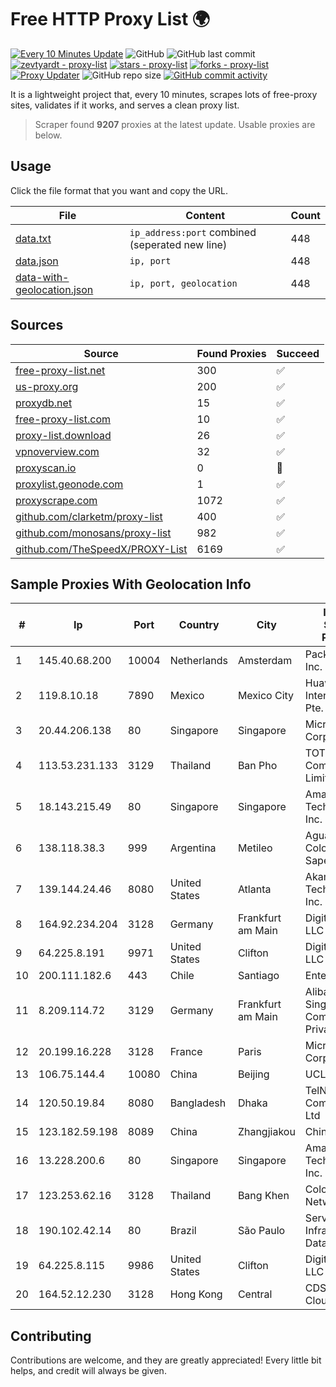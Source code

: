 
# Free HTTP Proxy List 🌍

[![Every 10 Minutes Update](https://github.com/mertguvencli/http-proxy-list/actions/workflows/main.yml/badge.svg?branch=main)](https://github.com/mertguvencli/http-proxy-list/actions/workflows/main.yml)
![GitHub](https://img.shields.io/github/license/mertguvencli/http-proxy-list)
![GitHub last commit](https://img.shields.io/github/last-commit/mertguvencli/http-proxy-list)
[![zevtyardt - proxy-list](https://img.shields.io/static/v1?label=zevtyardt&message=proxy-list&color=blue&logo=github)](https://github.com/zevtyardt/proxy-list "Go to GitHub repo")
[![stars - proxy-list](https://img.shields.io/github/stars/zevtyardt/proxy-list?style=social)](https://github.com/zevtyardt/proxy-list)
[![forks - proxy-list](https://img.shields.io/github/forks/zevtyardt/proxy-list?style=social)](https://github.com/zevtyardt/proxy-list)
[![Proxy Updater](https://github.com/zevtyardt/proxy-list/workflows/Proxy%20Updater/badge.svg)](https://github.com/zevtyardt/proxy-list/actions?query=workflow:"Proxy+Updater")
![GitHub repo size](https://img.shields.io/github/repo-size/zevtyardt/proxy-list)
[![GitHub commit activity](https://img.shields.io/github/commit-activity/m/zevtyardt/proxy-list?logo=commits)](https://github.com/zevtyardt/proxy-list/commits/main)

It is a lightweight project that, every 10 minutes, scrapes lots of free-proxy sites, validates if it works, and serves a clean proxy list.

> Scraper found **9207** proxies at the latest update. Usable proxies are below.

## Usage

Click the file format that you want and copy the URL.

|File|Content|Count|
|----|-------|-----|
|[data.txt](https://raw.githubusercontent.com/mertguvencli/http-proxy-list/main/proxy-list/data.txt)|`ip_address:port` combined (seperated new line)|448|
|[data.json](https://raw.githubusercontent.com/mertguvencli/http-proxy-list/main/proxy-list/data.json)|`ip, port`|448|
|[data-with-geolocation.json](https://raw.githubusercontent.com/mertguvencli/http-proxy-list/main/proxy-list/data-with-geolocation.json)|`ip, port, geolocation`|448|

## Sources

|Source|Found Proxies|Succeed|
|------|-------------|-------|
|[free-proxy-list.net](https://free-proxy-list.net)|300|✅|
|[us-proxy.org](https://www.us-proxy.org)|200|✅|
|[proxydb.net](http://proxydb.net)|15|✅|
|[free-proxy-list.com](https://free-proxy-list.com/?page=&port=&type%5B%5D=http&type%5B%5D=https&up_time=0&search=Search)|10|✅|
|[proxy-list.download](https://www.proxy-list.download/HTTP)|26|✅|
|[vpnoverview.com](https://vpnoverview.com/privacy/anonymous-browsing/free-proxy-servers)|32|✅|
|[proxyscan.io](https://www.proxyscan.io)|0|🚫|
|[proxylist.geonode.com](https://proxylist.geonode.com/api/proxy-list?limit=300&page=1&sort_by=lastChecked&sort_type=desc&protocols=http,https)|1|✅|
|[proxyscrape.com](https://api.proxyscrape.com/v2/?request=displayproxies&protocol=http&timeout=10000&country=all&ssl=all&anonymity=all)|1072|✅|
|[github.com/clarketm/proxy-list](https://raw.githubusercontent.com/clarketm/proxy-list/master/proxy-list-raw.txt)|400|✅|
|[github.com/monosans/proxy-list](https://raw.githubusercontent.com/monosans/proxy-list/main/proxies/http.txt)|982|✅|
|[github.com/TheSpeedX/PROXY-List](https://raw.githubusercontent.com/TheSpeedX/PROXY-List/master/http.txt)|6169|✅|


## Sample Proxies With Geolocation Info

|#|Ip|Port|Country|City|Internet Service Provider|
|-|--|----|-------|----|-------------------------|
|1|145.40.68.200|10004|Netherlands|Amsterdam|Packet Host, Inc.|
|2|119.8.10.18|7890|Mexico|Mexico City|Huawei International Pte. LTD|
|3|20.44.206.138|80|Singapore|Singapore|Microsoft Corporation|
|4|113.53.231.133|3129|Thailand|Ban Pho|TOT Public Company Limited|
|5|18.143.215.49|80|Singapore|Singapore|Amazon Technologies Inc.|
|6|138.118.38.3|999|Argentina|Metileo|Aguas Del Colorado Sapem|
|7|139.144.24.46|8080|United States|Atlanta|Akamai Technologies, Inc.|
|8|164.92.234.204|3128|Germany|Frankfurt am Main|DigitalOcean, LLC|
|9|64.225.8.191|9971|United States|Clifton|DigitalOcean, LLC|
|10|200.111.182.6|443|Chile|Santiago|Entel Chile S.A.|
|11|8.209.114.72|3129|Germany|Frankfurt am Main|Alibaba.com Singapore E-Commerce Private Limited|
|12|20.199.16.228|3128|France|Paris|Microsoft Corporation|
|13|106.75.144.4|10080|China|Beijing|UCLOUD|
|14|120.50.19.84|8080|Bangladesh|Dhaka|TelNET Communication Ltd|
|15|123.182.59.198|8089|China|Zhangjiakou|Chinanet|
|16|13.228.200.6|80|Singapore|Singapore|Amazon Technologies Inc.|
|17|123.253.62.16|3128|Thailand|Bang Khen|Colodee Digital Network CO|
|18|190.102.42.14|80|Brazil|São Paulo|Servicos de Infraestrutura e Datacenter|
|19|64.225.8.115|9986|United States|Clifton|DigitalOcean, LLC|
|20|164.52.12.230|3128|Hong Kong|Central|CDS Global Cloud Co.|



## Contributing

Contributions are welcome, and they are greatly appreciated! Every
little bit helps, and credit will always be given.

